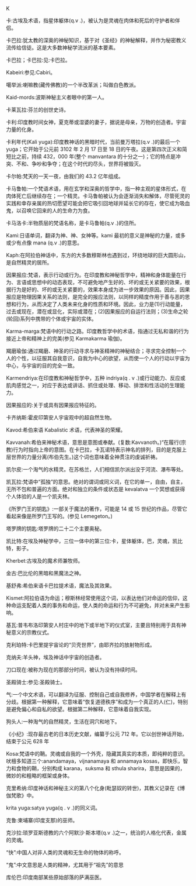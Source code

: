 

K

卡:古埃及术语，指星体躯体(q.v .)，被认为是灵魂在肉体和死后的守护者和伴侣。

卡巴拉:犹太教的深奥的神秘知识，基于对《圣经》的神秘解释，并作为秘密教义流传给信徒。这是大多数神秘学流派的基本要素。

卡巴拉；卡巴拉:见:卡巴拉。

Kabeiri:参见:Cabiri。

噶举派:喇嘛教(藏传佛教)的一个半改革派；叫做白色教派。

Kaid-mords:波斯神秘主义者眼中的第一人。

卡莱瓦拉:芬兰的创世史诗。

卡利:印度教时间女神，夏克蒂或湿婆的妻子，据说是母亲，万物的创造者。宇宙力量的化身。

卡利年代(Kali yuga):印度教神话的黑暗时代，当前曼万塔拉(q.v .)的最后一个 yuga；它开始于公元前 3102 年 2 月 17 日至 18 日的午夜。这是第四次正义和简短比之前，持续 432，000 年(整个 manvantara 的十分之一)；它的特点是冲突、不和、争吵和争夺；在这个时代的尽头，世界将被毁灭。

卡尔帕:梵天的一天一夜，由我们的 43.2 亿年组成。

卡马鲁帕:一个梵语术语，用在玄学和深奥的哲学中，指一种主观的星体形式，在肉体死亡后继续存在；一个精灵。卡马鲁帕被认为会逐渐消失和解体，尽管死灵的实践和幸存亲属的热切愿望可能会把它吸引回地球并延长它的存在，使它成为吸血鬼，以召唤它回来的人的生命力为食。

卡马洛卡:半物质层的梵语名称，是卡马鲁帕(q.v .)的住所。

Kami:日语单词，翻译为神、神、女神等。kami 最初的意义是神秘的力量，或多或少有点像 mana (q.v .)的意思。

Kaph:在阿拉伯神话中，东方的大多数穆斯林也遇到过，环绕地球的巨大圆形山，是自然精灵的居所。

因果报应:梵语，表示行动或行为。在印度教和神秘哲学中，精神和身体能量在行为、言语或思想中的动态表现，不可避免地产生好的、坏的或无关紧要的效果，根据行为是好的、坏的或无关紧要的，效果本身成为进一步效果的原因。因此，因果报应是物理因果关系的法则，是完全的报应法则，以同样的精度作用于善与恶的思想和行为，从而决定了人类未来化身的性质和环境。因此，业力是(1)行动能量，过去或现在，潜在或显化，实际或潜在；(2)因果报应的自运行法则；(3)生命之轮(轮回)系列中携带的个体或宇宙的实体。

Karma-marga:梵语中的行动之路。印度教哲学中的术语，指通过无私和谐的行为接近上帝和精神上的完美(参见 Karmakarma 瑜伽)。

羯磨瑜伽:通过羯磨、神圣的行动寻求与神圣精神的神秘结合；寻求完全控制一个人的个性，以征服其自我意识，自我为中心的欲望，从而使一个人的行动以宇宙为中心，与宇宙的目的完全一致。

Karmendriya:在印度教和神秘哲学中，五种 indriya(q . v .)或行动能力、反应或肌肉感觉之一，对应于表达或讲话、抓住或处理、移动、排泄和性活动的生理能力。

因果报应的:关于或具有因果报应特征的。

卡齐纳斯:霍皮印第安人宇宙观中的超自然生物。

Kavod:希伯来语 Kabalistic 术语，代表神圣的荣耀。

Kavvanah:希伯来神秘术语，意思是意图或奉献。(复数:Kavvanoth。)“在履行(宗教)行为时指向上帝的意图。在卡巴拉，卡瓦诺特表示神名的排列，目的是克服上层世界的力量分离(布伯先生。)这个词也意味着全神贯注的虔诚祈祷。

凯尔皮:一个淘气的水精灵。在苏格兰，人们相信凯尔派出没于河流、瀑布等处。

凯瓦拉:梵语中“孤独”的意思。绝对的谓词或同义词，在它的单一，自由，自主，无所不包和普遍的方面。绝对和独立的条件或状态是 kevalatva 一个冥想或获得个人体验的人是一个凯夫林。

《所罗门王的钥匙》:一部关于魔法的著作，可能是 14 或 15 世纪的作品，尽管它看起来像是所罗门王写的。(参见 Lemegeton。)

塔罗牌的钥匙:塔罗牌的二十二个主要奥秘。

凯比特:在埃及神秘学中，三位一体中的第三位:卡，星体躯体，巴，灵魂，凯比特，影子。

Kherbet:古埃及的魔术师兼牧师。

金古:巴比伦的黑暗和黑魔法之神。

基舒弗:希伯来语卡巴拉提术语，魔法及其效果。

Kismet:阿拉伯语为命运；穆斯林经常使用这个词，以表达他们对命运的信仰，这种命运支配着人类的事务和命运，使人类的命运和行为不可避免，并对未来产生影响。

基瓦:普韦布洛印第安人村庄中的地下或半地下的仪式室，主要且特别用于具有神秘意义的宗教仪式。

克利珀特:卡巴里提宇宙论的“贝壳世界”，由耶齐拉的放射物形成。

克纳夫:羊头神，埃及神话中宇宙的创造者。

刀口现在:被称为现在的那部分时间，被认为没有持续时间。

圣殿骑士:参见:圣殿骑士。

气:一个中文术语，可以翻译为征服、控制自己或自我修养，中国学者在解释上有分歧。根据第一种解释，它意味着“恢复道德秩序”和成为一个真正的人(仁)，特别是避免偏心和自私的欲望。根据第二种解释，它意味着自我实现。

狗头人:一种淘气的自然精灵，生活在洞穴和地下。

《小纪》:现存最古老的日本历史文献，编纂于公元 712 年。它以创世神话开始，结束于公元 628 年

Kosa:梵语中的鞘。灵魂或自我的一个外壳，隐藏其真实的本质，即纯粹的意识。吠檀多知道三个:anandamaya，vijnanamaya 和 annamaya kosas，即快乐，智力和食物的鞘，分别构成 karana，suksma 和 sthula sharira，意思是因果的，微妙的和粗略的框架或身体。

克里希纳:印度神话和神秘主义的第八个化身(毗瑟奴的转世)，其教义记录在《博伽梵歌》中。

krita yuga:satya yuga(q . v .)的同义词。

克鲁:柬埔寨(印度支那)的巫师。

克沙拉:琐罗亚斯德教的六个阿默沙·斯本塔(q.v .)之一，统治的人格化代表，金属的灵魂。

“快”:中国人对非人类的灵魂和无生命的物体的称呼。

“鬼”:中文意思是人类的精神，尤其用于“祖先”的意思

库伦巴:印度南部某些原始部落的萨满巫医。